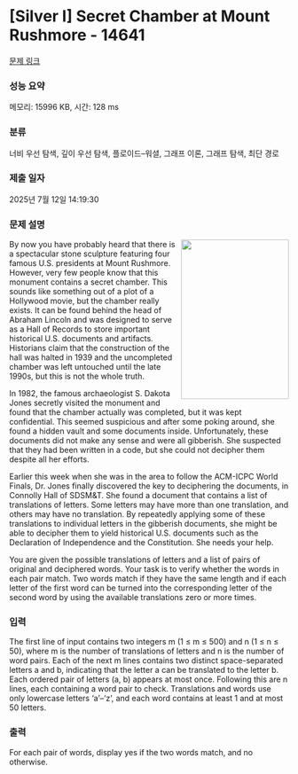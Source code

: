 # [Silver I] Secret Chamber at Mount Rushmore - 14641 

[문제 링크](https://www.acmicpc.net/problem/14641) 

### 성능 요약

메모리: 15996 KB, 시간: 128 ms

### 분류

너비 우선 탐색, 깊이 우선 탐색, 플로이드–워셜, 그래프 이론, 그래프 탐색, 최단 경로

### 제출 일자

2025년 7월 12일 14:19:30

### 문제 설명

<p><img alt="" src="https://onlinejudgeimages.s3-ap-northeast-1.amazonaws.com/problem/14641/1.png" style="float:right; height:288px; width:194px">By now you have probably heard that there is a spectacular stone sculpture featuring four famous U.S. presidents at Mount Rushmore. However, very few people know that this monument contains a secret chamber. This sounds like something out of a plot of a Hollywood movie, but the chamber really exists. It can be found behind the head of Abraham Lincoln and was designed to serve as a Hall of Records to store important historical U.S. documents and artifacts. Historians claim that the construction of the hall was halted in 1939 and the uncompleted chamber was left untouched until the late 1990s, but this is not the whole truth.</p>

<p>In 1982, the famous archaeologist S. Dakota Jones secretly visited the monument and found that the chamber actually was completed, but it was kept confidential. This seemed suspicious and after some poking around, she found a hidden vault and some documents inside. Unfortunately, these documents did not make any sense and were all gibberish. She suspected that they had been written in a code, but she could not decipher them despite all her efforts.</p>

<p>Earlier this week when she was in the area to follow the ACM-ICPC World Finals, Dr. Jones finally discovered the key to deciphering the documents, in Connolly Hall of SDSM&T. She found a document that contains a list of translations of letters. Some letters may have more than one translation, and others may have no translation. By repeatedly applying some of these translations to individual letters in the gibberish documents, she might be able to decipher them to yield historical U.S. documents such as the Declaration of Independence and the Constitution. She needs your help.</p>

<p>You are given the possible translations of letters and a list of pairs of original and deciphered words. Your task is to verify whether the words in each pair match. Two words match if they have the same length and if each letter of the first word can be turned into the corresponding letter of the second word by using the available translations zero or more times.</p>

### 입력 

 <p>The first line of input contains two integers m (1 ≤ m ≤ 500) and n (1 ≤ n ≤ 50), where m is the number of translations of letters and n is the number of word pairs. Each of the next m lines contains two distinct space-separated letters a and b, indicating that the letter a can be translated to the letter b. Each ordered pair of letters (a, b) appears at most once. Following this are n lines, each containing a word pair to check. Translations and words use only lowercase letters ‘a’–‘z’, and each word contains at least 1 and at most 50 letters.</p>

### 출력 

 <p>For each pair of words, display yes if the two words match, and no otherwise.</p>

